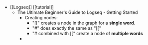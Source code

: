 - [[Logseq]] [[tutorial]]
	- The Ultimate Beginner's Guide to Logseq - Getting Started
		- Creating nodes:
			- "[[" creates a node in the graph for a **single word**.
			- "#" does exactly the same as "[["
			- "# combined with [[" create a node of **multiple words**
		-